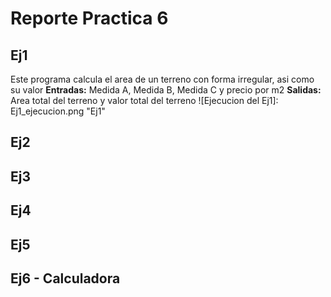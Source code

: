 #                    Reporte Practica 6

##                      Ej1 

Este programa calcula el area de un terreno con forma irregular, asi como su valor
**Entradas:** Medida A, Medida B, Medida C y precio por m2
**Salidas:** Area total del terreno y valor total del terreno
![Ejecucion del Ej1]: Ej1_ejecucion.png "Ej1"

##                      Ej2



##                       Ej3



##                       Ej4



##                       Ej5



##                       Ej6 - Calculadora